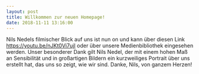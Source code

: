 ```yaml
---
layout: post
title: Willkommen zur neuen Homepage!
date: 2018-11-11 13:16:00 
---
```


Nils Nedels filmischer Blick auf uns ist nun on und kann über diesen Link https://youtu.be/nJKt0Vi7ujI oder über unsere Medienbibliothek eingesehen werden. Unser besonderer Dank gilt Nils Nedel, der mit einem hohen Maß an Sensibilität und in großartigen Bildern ein kurzweiliges Portrait über uns erstellt hat, das uns so zeigt, wie wir sind. Danke, Nils, von ganzem Herzen!


